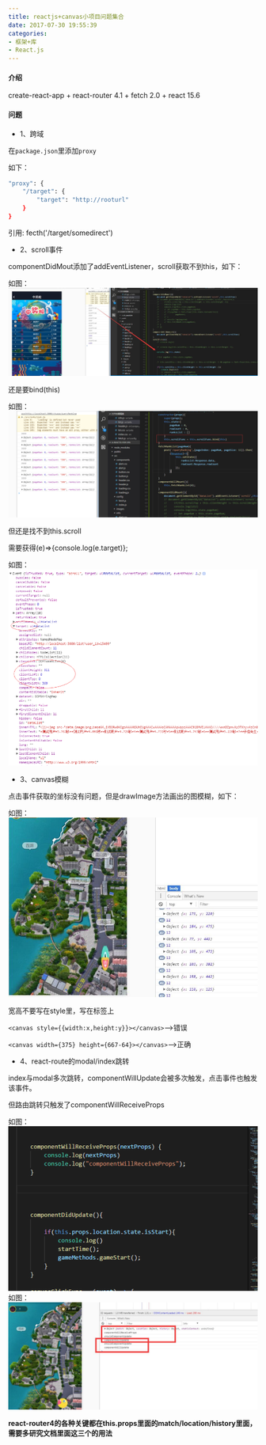 ```yaml
---
title: reactjs+canvas小项目问题集合
date: 2017-07-30 19:55:39
categories:
- 框架+库
- React.js
---
```



#### 介绍

create-react-app + react-router 4.1 + fetch 2.0 + react 15.6

<!--more-->


#### 问题

+ 1、跨域

在`package.json`里添加`proxy`

如下：

```bash
"proxy": {
    "/target": {
        "target": "http://rooturl"
    }
}
```
引用: fecth('/target/somedirect')

+ 2、scroll事件

componentDidMout添加了addEventListener，scroll获取不到this，如下：

如图：![](/assets/rj/6.png)

还是要bind(this)

如图：![](/assets/rj/7.png)

但还是找不到this.scroll

需要获得(e)=>{console.log(e.target)};

如图：![](/assets/rj/8.png)

+ 3、canvas模糊

点击事件获取的坐标没有问题，但是drawImage方法画出的图模糊，如下：

如图：![](/assets/rj/9.png)

宽高不要写在style里，写在标签上

`<canvas style={{width:x,height:y}}></canvas>`-->错误

`<canvas width={375} height={667-64}></canvas>`-->正确

+ 4、react-route的modal/index跳转

index与modal多次跳转，componentWillUpdate会被多次触发，点击事件也触发该事件。

但路由跳转只触发了componentWillReceiveProps

如图：![](/assets/rj/10.png)
如图：![](/assets/rj/11.png)

<b>react-router4的各种关键都在this.props里面的match/location/history里面，需要多研究文档里面这三个的用法</b>

